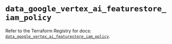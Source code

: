 # `data_google_vertex_ai_featurestore_iam_policy`

Refer to the Terraform Registry for docs: [`data_google_vertex_ai_featurestore_iam_policy`](https://registry.terraform.io/providers/hashicorp/google-beta/6.31.0/docs/data-sources/google_vertex_ai_featurestore_iam_policy).
